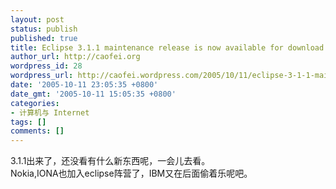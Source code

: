 ```yaml
---
layout: post
status: publish
published: true
title: Eclipse 3.1.1 maintenance release is now available for download
author_url: http://caofei.org
wordpress_id: 28
wordpress_url: http://caofei.wordpress.com/2005/10/11/eclipse-3-1-1-maintenance-release-is-now-available-for-download
date: '2005-10-11 23:05:35 +0800'
date_gmt: '2005-10-11 15:05:35 +0800'
categories:
- 计算机与 Internet
tags: []
comments: []
---
```

<div id="msgcns!66CD003054696B87!464" class="bvMsg">
<div>3.1.1出来了，还没看有什么新东西呢，一会儿去看。</div>
<div>Nokia,IONA也加入eclipse阵营了，IBM又在后面偷着乐呢吧。</div>
</div>
